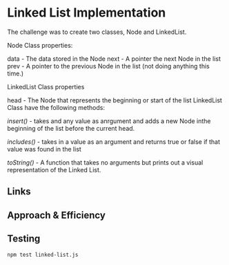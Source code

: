 # Linked List Implementation
The challenge was to create two classes, Node and LinkedList. 

Node Class properties:

data - The data stored in the Node
next - A pointer the next Node in the list
prev - A pointer to the previous Node in the list (not doing anything this time.)

LinkedList Class properties

head - The Node that represents the beginning or start of the list
LinkedList Class have the following methods:

*insert()* -  takes and any value as anrgument and adds a new Node inthe beginning of the list before the current head.

*includes()* -  takes in a value as an argument and returns true or false if that value was found in the list

*toString()* - A function that takes no arguments but prints out a visual representation of the Linked List.

    
## Links
<!-- Link to pull request, passing tests, etc --> 
    


## Approach & Efficiency

    
    
## Testing
  `npm test linked-list.js`